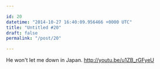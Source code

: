 ```yaml
---

id: 20
datetime: "2014-10-27 16:40:09.956466 +0000 UTC"
title: "Untitled #20"
draft: false
permalink: "/post/20"

---
```


He won't let me down in Japan. http://youtu.be/u1ZB_rGFyeU

